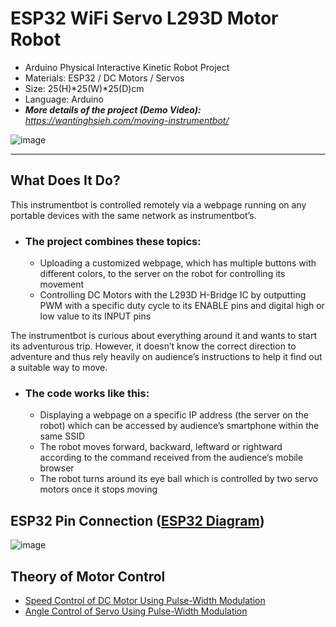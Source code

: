 # ESP32 WiFi Servo L293D Motor Robot

- Arduino Physical Interactive Kinetic Robot Project
- Materials: ESP32 / DC Motors / Servos
- Size: 25(H)*25(W)*25(D)cm
- Language: Arduino
- ***More details of the project (Demo Video):*** *https://wantinghsieh.com/moving-instrumentbot/*

![image](https://wantinghsieh.com/wp-content/uploads/Moving-Instrumentbot_5_web.jpg)

---
[esp32]: https://cdn-learn.adafruit.com/downloads/pdf/adafruit-huzzah32-esp32-feather.pdf?timestamp=1576067516
[motor-pwm]: https://howtomechatronics.com/tutorials/arduino/arduino-dc-motor-control-tutorial-l298n-pwm-h-bridge/
[servo-pwm]: https://learn.sparkfun.com/tutorials/pulse-width-modulation/all

## What Does It Do?
This instrumentbot is controlled remotely via a webpage running on any portable devices with the same network as instrumentbot’s.

- ### The project combines these topics:

  - Uploading a customized webpage, which has multiple buttons with different colors, to the server on the robot for controlling its movement
  - Controlling DC Motors with the L293D H-Bridge IC by outputting PWM with a specific duty cycle to its ENABLE pins and digital high or low value to its INPUT pins

The instrumentbot is curious about everything around it and wants to start its adventurous trip. However, it doesn’t know the correct direction to adventure and thus rely heavily on audience’s instructions to help it find out a suitable way to move.

- ### The code works like this:

  - Displaying a webpage on a specific IP address (the server on the robot) which can be accessed by audience’s smartphone within the same SSID
  - The robot moves forward, backward, leftward or rightward according to the command received from the audience’s mobile browser
  - The robot turns around its eye ball which is controlled by two servo motors once it stops moving
 
## ESP32 Pin Connection ([ESP32 Diagram][esp32])

![image](https://wantinghsieh.com/wp-content/uploads/Moving-Instrumentbot_Esp32_1_web.jpg)

## Theory of Motor Control
* [Speed Control of DC Motor Using Pulse-Width Modulation][motor-pwm]
* [Angle Control of Servo Using Pulse-Width Modulation][servo-pwm]
